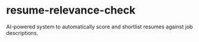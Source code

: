 # resume-relevance-check
AI-powered system to automatically score and shortlist resumes against job descriptions.
